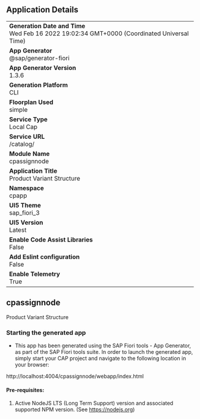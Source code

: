 ## Application Details
|               |
| ------------- |
|**Generation Date and Time**<br>Wed Feb 16 2022 19:02:34 GMT+0000 (Coordinated Universal Time)|
|**App Generator**<br>@sap/generator-fiori|
|**App Generator Version**<br>1.3.6|
|**Generation Platform**<br>CLI|
|**Floorplan Used**<br>simple|
|**Service Type**<br>Local Cap|
|**Service URL**<br>/catalog/
|**Module Name**<br>cpassignnode|
|**Application Title**<br>Product Variant Structure|
|**Namespace**<br>cpapp|
|**UI5 Theme**<br>sap_fiori_3|
|**UI5 Version**<br>Latest|
|**Enable Code Assist Libraries**<br>False|
|**Add Eslint configuration**<br>False|
|**Enable Telemetry**<br>True|

## cpassignnode

Product Variant Structure

### Starting the generated app

-   This app has been generated using the SAP Fiori tools - App Generator, as part of the SAP Fiori tools suite.  In order to launch the generated app, simply start your CAP project and navigate to the following location in your browser:

http://localhost:4004/cpassignnode/webapp/index.html

#### Pre-requisites:

1. Active NodeJS LTS (Long Term Support) version and associated supported NPM version.  (See https://nodejs.org)


